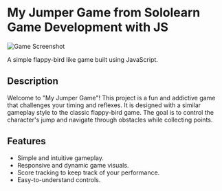 # My Jumper Game from Sololearn Game Development with JS

![Game Screenshot](https://lecontent.sololearn.com/material-images/00001421000004746b340000a2120000_rectangles%20%20circles.jpg)

A simple flappy-bird like game built using JavaScript.

## Description

Welcome to "My Jumper Game"! This project is a fun and addictive game that challenges your timing and reflexes. It is designed with a similar gameplay style to the classic flappy-bird game. The goal is to control the character's jump and navigate through obstacles while collecting points.

## Features

- Simple and intuitive gameplay.
- Responsive and dynamic game visuals.
- Score tracking to keep track of your performance.
- Easy-to-understand controls.
